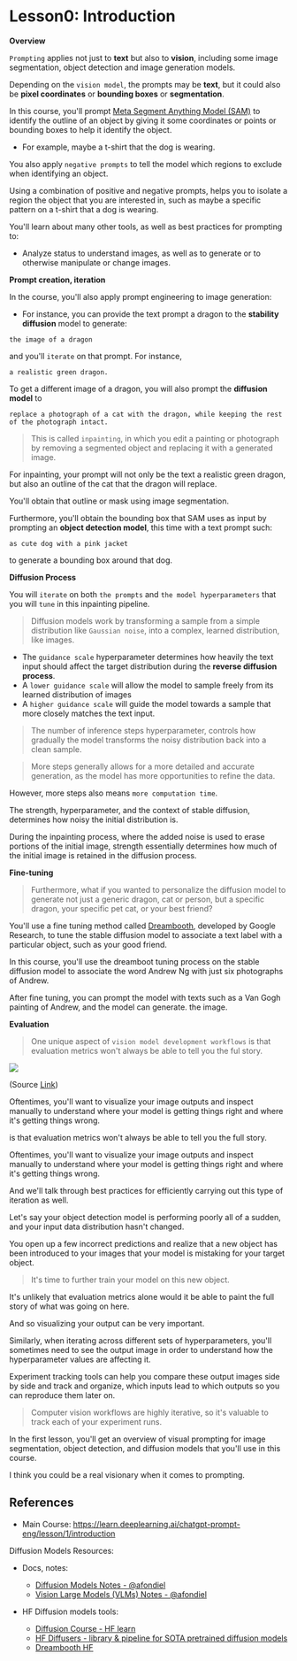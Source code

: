 # Lesson0: Introduction

**Overview**

`Prompting` applies not just to **text** but also to **vision**, including some image segmentation, object detection and image generation models.

Depending on the `vision model`, the prompts may be **text**,
but it could also be **pixel coordinates** or **bounding boxes** or **segmentation**.

In this course, you'll prompt [Meta Segment Anything Model (SAM)](https://segment-anything.com/) to identify the outline of an object by giving it some coordinates or points or bounding boxes to help it identify the object.
- For example, maybe a t-shirt that the dog is wearing. 

You also apply `negative prompts` to tell the model which regions to exclude when identifying an object.

Using a combination of positive and negative prompts, helps you to isolate a region the object that you are interested in, such as maybe a specific pattern on a t-shirt that a dog is wearing.

You'll learn about many other tools, as well as best practices for prompting to:
- Analyze status to understand images, as well as to generate or to otherwise manipulate or change images.

**Prompt creation, iteration**

In the course, you'll also apply prompt engineering to image generation: 
- For instance, you can provide the text prompt a dragon to the **stability diffusion** model to generate:

```
the image of a dragon
```

and you'll `iterate` on that prompt. For instance, 

```
a realistic green dragon.
```

To get a different image of a dragon, you will also prompt the **diffusion model** to

```
replace a photograph of a cat with the dragon, while keeping the rest of the photograph intact.
```

> This is called `inpainting`, in which you edit a painting or photograph by removing a segmented object and replacing it with a generated image.

For inpainting, your prompt will not only be the text a realistic green dragon, but also an outline of the cat that the dragon will replace.

You'll obtain that outline or mask using image segmentation.

Furthermore, you'll obtain the bounding box that SAM uses as input by prompting an **object detection model**, this time with a text prompt such:

```
as cute dog with a pink jacket 
```

to generate a bounding box around that dog.

**Diffusion Process**

You will `iterate` on both `the prompts` and `the model hyperparameters` that you will `tune` in this inpainting pipeline.

> Diffusion models work by transforming a sample from a simple distribution like `Gaussian noise`, into a complex, learned distribution, like images. 

- The `guidance scale` hyperparameter determines 
how heavily the text input should affect the target distribution during the **reverse diffusion process**. 
- A `lower guidance scale` will allow the model to sample freely from its learned distribution of images
- A `higher guidance scale` will guide the model towards a sample that more closely matches the text input. 

> The number of inference steps hyperparameter, controls how gradually the model transforms the noisy distribution back into a clean sample.

> More steps generally allows for a more detailed and accurate generation, as the model has more opportunities to refine the data.

However, more steps also means `more computation time`.

The strength, hyperparameter, and the context of stable diffusion, determines how noisy the initial distribution is. 

During the inpainting process, where the added noise is used to erase portions of the initial image, strength essentially determines how much of the initial image is retained in the diffusion process.

**Fine-tuning**

> Furthermore, what if you wanted to personalize the diffusion model to generate not just a generic dragon, cat or person, but a specific dragon, your specific pet cat, or your best friend?

You'll use a fine tuning method called [Dreambooth](https://huggingface.co/docs/diffusers/training/dreambooth), developed by Google Research, to tune the stable diffusion model to associate a text label with a particular object, such as your good friend.

In this course, you'll use the dreamboot tuning process on the stable diffusion model to associate the word Andrew Ng with just six photographs of Andrew.

After fine tuning, you can prompt the model with texts such as a Van Gogh painting of Andrew, and the model can generate. the image.

**Evaluation**

> One unique aspect of `vision model development workflows`
is that evaluation metrics won't always be able to tell you the ful story.

![](https://blogs.nvidia.com/wp-content/uploads/2023/03/metropolis-diagram-sdk-workflow-2421701-842x424.png)

(Source [Link](https://blogs.nvidia.com/blog/metropolis-ecosystem-growth-accelerates-vision-ai/))

Oftentimes, you'll want to visualize your image outputs and inspect manually to understand where your model is
getting things right and where it's getting things wrong.

is that evaluation metrics won't always be able to tell you the full story. 

Oftentimes, you'll want to visualize your image outputs and inspect manually to understand where your model is getting things right and where it's getting things wrong.

And we'll talk through best practices for efficiently carrying out this type of iteration as well.

Let's say your object detection model is performing poorly all of a sudden, and your input data distribution hasn't changed.

You open up a few incorrect predictions and realize that a new object has been introduced to your images that your model is mistaking for your target object.

> It's time to further train your model on this new object.

It's unlikely that evaluation metrics alone would it be able to paint the full story of what was going on here.

And so visualizing your output can be very important.

Similarly, when iterating across different sets of hyperparameters, you'll sometimes need to see the output image in order to understand how the hyperparameter values are affecting it.

Experiment tracking tools can help you compare these output images side by side and track and organize, which inputs lead to which outputs so you can reproduce them later on.

> Computer vision workflows are highly iterative, so it's valuable to track each of your experiment runs.

In the first lesson, you'll get an overview of visual prompting for image segmentation, object detection, and diffusion models that you'll use in this course.

I think you could be a real visionary when it comes to prompting.

## References

- Main Course: https://learn.deeplearning.ai/chatgpt-prompt-eng/lesson/1/introduction

Diffusion Models Resources:

- Docs, notes: 
  - [Diffusion Models Notes - @afondiel](https://github.com/afondiel/computer-science-notes/blob/master/ai/generative-ai-notes/Diffusion-notes/diffusion-models-notes.md)
  - [Vision Large Models (VLMs) Notes - @afondiel](https://github.com/afondiel/computer-science-notes/tree/master/computer-vision-notes/vision-large-models-VLMs)

- HF Diffusion models tools: 
  - [Diffusion Course - HF learn](https://huggingface.co/learn/diffusion-course/unit0/1)
  - [HF Diffusers - library & pipeline for SOTA pretrained diffusion models](https://huggingface.co/docs/diffusers/index)
  - [Dreambooth HF](https://huggingface.co/docs/diffusers/training/dreambooth)


